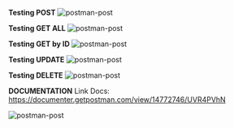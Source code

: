 **Testing POST**
![postman-post](https://skilvul-prod-01.s3.ap-southeast-1.amazonaws.com/lesson/full-stack-assignment/postman-post.png)

**Testing GET ALL**
![postman-post](https://skilvul-prod-01.s3.ap-southeast-1.amazonaws.com/lesson/full-stack-assignment/postman-get-all.png)

**Testing GET by ID**
![postman-post](https://skilvul-prod-01.s3.ap-southeast-1.amazonaws.com/lesson/full-stack-assignment/postman-get-by-id.png)

**Testing UPDATE**
![postman-post](https://skilvul-prod-01.s3.ap-southeast-1.amazonaws.com/lesson/full-stack-assignment/postman-update.png)

**Testing DELETE**
![postman-post](https://skilvul-prod-01.s3.ap-southeast-1.amazonaws.com/lesson/full-stack-assignment/postman-delete.png)

**DOCUMENTATION**
Link Docs: https://documenter.getpostman.com/view/14772746/UVR4PVhN

![postman-post](https://skilvul-prod-01.s3.ap-southeast-1.amazonaws.com/lesson/full-stack-assignment/postman-docs.png)